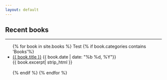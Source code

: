 ```yaml
---
layout: default
---
```

## Recent books
- - -

<ul>
{% for book in site.books %}
Test
	{% if book.categories contains 'Books'%}
		<li>
		<a href="{{ book.url }}">{{ book.title }}</a> <tab></tab>{{ book.date | date: "%b %d, %Y"}}
		<br>
		{{ book.excerpt| strip_html }}
		<br><br>
		</li>
	{% endif %}
{% endfor %}
</ul>

